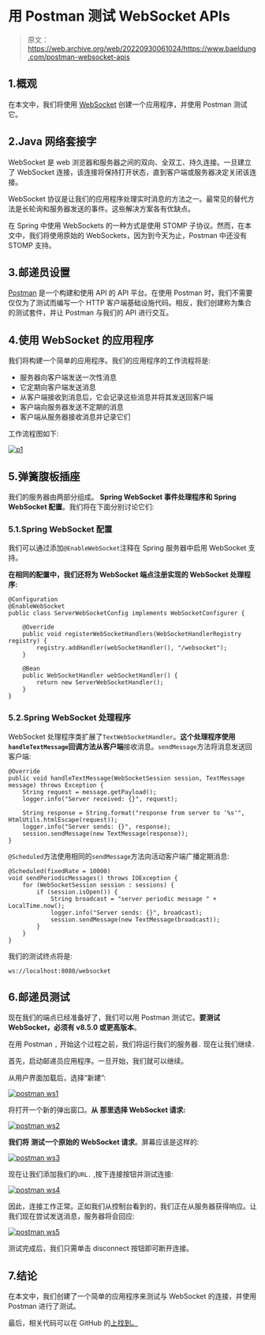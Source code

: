 # 用 Postman 测试 WebSocket APIs

> 原文：<https://web.archive.org/web/20220930061024/https://www.baeldung.com/postman-websocket-apis>

## 1.概观

在本文中，我们将使用 [WebSocket](/web/20221129021915/https://www.baeldung.com/websockets-spring) 创建一个应用程序，并使用 Postman 测试它。

## 2.Java 网络套接字

WebSocket 是 web 浏览器和服务器之间的双向、全双工、持久连接。一旦建立了 WebSocket 连接，该连接将保持打开状态，直到客户端或服务器决定关闭该连接。

WebSocket 协议是让我们的应用程序处理实时消息的方法之一。最常见的替代方法是长轮询和服务器发送的事件。这些解决方案各有优缺点。

在 Spring 中使用 WebSockets 的一种方式是使用 STOMP 子协议。然而，在本文中，我们将使用原始的 WebSockets，因为到今天为止，Postman 中还没有 STOMP 支持。

## 3.邮递员设置

[Postman](/web/20221129021915/https://www.baeldung.com/postman-testing-collections) 是一个构建和使用 API 的 API 平台。在使用 Postman 时，我们不需要仅仅为了测试而编写一个 HTTP 客户端基础设施代码。相反，我们创建称为集合的测试套件，并让 Postman 与我们的 API 进行交互。

## 4.使用 WebSocket 的应用程序

我们将构建一个简单的应用程序。我们的应用程序的工作流程将是:

*   服务器向客户端发送一次性消息
*   它定期向客户端发送消息
*   从客户端接收到消息后，它会记录这些消息并将其发送回客户端
*   客户端向服务器发送不定期的消息
*   客户端从服务器接收消息并记录它们

工作流程图如下:

[![p1](img/daaf717903947320d7cbeddd7124ef09.png)](/web/20221129021915/https://www.baeldung.com/wp-content/uploads/2021/09/p1.svg)

## 5.弹簧腹板插座

我们的服务器由两部分组成。 **Spring WebSocket 事件处理程序和 Spring WebSocket 配置**。我们将在下面分别讨论它们:

### 5.1.Spring WebSocket 配置

我们可以通过添加`@EnableWebSocket`注释在 Spring 服务器中启用 WebSocket 支持。

**在相同的配置中，我们还将为 WebSocket 端点注册实现的 WebSocket 处理程序:**

```
@Configuration
@EnableWebSocket
public class ServerWebSocketConfig implements WebSocketConfigurer {

    @Override
    public void registerWebSocketHandlers(WebSocketHandlerRegistry registry) {
        registry.addHandler(webSocketHandler(), "/websocket");
    }

    @Bean
    public WebSocketHandler webSocketHandler() {
        return new ServerWebSocketHandler();
    }
}
```

### 5.2.Spring WebSocket 处理程序

WebSocket 处理程序类扩展了`TextWebSocketHandler`。**这个处理程序使用`handleTextMessage`回调方法从客户端**接收消息。`sendMessage`方法将消息发送回客户端:

```
@Override
public void handleTextMessage(WebSocketSession session, TextMessage message) throws Exception {
    String request = message.getPayload();
    logger.info("Server received: {}", request);

    String response = String.format("response from server to '%s'", HtmlUtils.htmlEscape(request));
    logger.info("Server sends: {}", response);
    session.sendMessage(new TextMessage(response));
}
```

`@Scheduled`方法使用相同的`sendMessage`方法向活动客户端广播定期消息:

```
@Scheduled(fixedRate = 10000)
void sendPeriodicMessages() throws IOException {
    for (WebSocketSession session : sessions) {
        if (session.isOpen()) {
            String broadcast = "server periodic message " + LocalTime.now();
            logger.info("Server sends: {}", broadcast);
            session.sendMessage(new TextMessage(broadcast));
        }
    }
}
```

我们的测试终点将是:

```
ws://localhost:8080/websocket
```

## 6.邮递员测试

现在我们的端点已经准备好了，我们可以用 Postman 测试它。**要测试 WebSocket，必须有 v8.5.0 或更高版本**。

在用 Postman `,` 开始这个过程之前，我们将运行我们的服务器`.` 现在让我们继续`.`

首先，启动邮递员应用程序。一旦开始，我们就可以继续。

从用户界面加载后，选择“新建”:

[![postman ws1](img/b5f1bfd8366b6be9e3d2e3024f849022.png)](/web/20221129021915/https://www.baeldung.com/wp-content/uploads/2021/09/postman_ws1.png)

将打开一个新的弹出窗口。**从** **那里选择 WebSocket 请求:**

[![postman ws2](img/5467c6c09cdcb6f2414520b6f170c40c.png)](/web/20221129021915/https://www.baeldung.com/wp-content/uploads/2021/09/postman_ws2.png)

**我们将** **测试一个原始的 WebSocket 请求**。屏幕应该是这样的:

[![postman ws3](img/5436ce6f2839100b0fdd2985ae500245.png)](/web/20221129021915/https://www.baeldung.com/wp-content/uploads/2021/09/postman_ws3.png)

现在让我们添加我们的`URL.` ,按下连接按钮并测试连接:

[![postman ws4](img/45cba0c364618141b161398a01792311.png)](/web/20221129021915/https://www.baeldung.com/wp-content/uploads/2021/09/postman_ws_4.png)

因此，连接工作正常。正如我们从控制台看到的，我们正在从服务器获得响应。让我们现在尝试发送消息，服务器将会回应:

[![postman ws5](img/8eccf602183399f1f77c52eb5888e0f6.png)](/web/20221129021915/https://www.baeldung.com/wp-content/uploads/2021/09/postman_ws5.png)

测试完成后，我们只需单击 disconnect 按钮即可断开连接。

## 7.结论

在本文中，我们创建了一个简单的应用程序来测试与 WebSocket 的连接，并使用 Postman 进行了测试。

最后，相关代码可以在 GitHub 的[上找到。](https://web.archive.org/web/20221129021915/https://github.com/eugenp/tutorials/tree/master/spring-websockets)